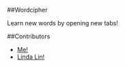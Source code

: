 ##Wordcipher

Learn new words by opening new tabs!

##Contributors

- [Me!](http://johnnyji.com)
- [Linda Lin!](https://ca.linkedin.com/in/lindasyl)
